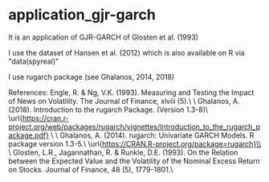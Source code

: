 # application_gjr-garch
It is an application of GJR-GARCH of Glosten et al. (1993)

I use the dataset of Hansen et al. (2012) which is also available on R via "data(spyreal)"

I use rugarch package (see Ghalanos, 2014, 2018)


References:
Engle, R. \&  Ng, V.K. (1993). Measuring and Testing the Impact of News on Volatility. The Journal of Finance, xlviii (5).\\
\\
Ghalanos, A. (2018). Introduction to the rugarch Package. (Version 1.3-8)\\
\url{https://cran.r-project.org/web/packages/rugarch/vignettes/Introduction_to_the_rugarch_package.pdf} \\
\\
Ghalanos, A. (2014). rugarch: Univariate GARCH Models. R package version 1.3-5.\\
\url{https://CRAN.R-project.org/package=rugarch}\\
\\
Glosten, L.R., Jagannathan, R. \& Runkle, D.E. (1993). On the Relation between the Expected Value
and the Volatility of the Nominal Excess Return on Stocks. Journal of Finance, 48 (5), 1779-1801.\\
